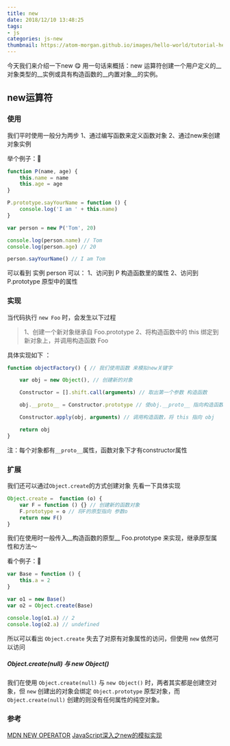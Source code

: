 ```yaml
---
title: new
date: 2018/12/10 13:48:25
tags:
- js
categories: js-new
thumbnail: https://atom-morgan.github.io/images/hello-world/tutorial-hello-world.png
---
```

今天我们来介绍一下new 😋 用一句话来概括：new 运算符创建一个用户定义的__对象类型的__实例或具有构造函数的__内置对象__的实例。

## new运算符


### 使用
我们平时使用一般分为两步
1、通过编写函数来定义函数对象
2、通过new来创建对象实例

举个例子：🌰

```js
function P(name, age) {
    this.name = name
    this.age = age
}

P.prototype.sayYourName = function () {
    console.log('I am ' + this.name)
}

var person = new P('Tom', 20)

console.log(person.name) // Tom
console.log(person.age) // 20

person.sayYourName() // I am Tom
```
可以看到 实例 person 可以：
1、访问到 P 构造函数里的属性
2、访问到 P.prototype 原型中的属性

### 实现

当代码执行 `new Foo` 时，会发生以下过程

> 1、创建一个新对象继承自 Foo.prototype
> 2、将构造函数中的 this 绑定到新对象上，并调用构造函数 Foo

具体实现如下 ：

```js
function objectFactory() { // 我们使用函数 来模拟new关键字

    var obj = new Object(), // 创建新的对象

    Constructor = [].shift.call(arguments) // 取出第一个参数 构造函数

    obj.__proto__ = Constructor.prototype // 使obj.__proto__ 指向构造函数的原型

    Constructor.apply(obj, arguments) // 调用构造函数，将 this 指向 obj

    return obj
}
```

注：每个对象都有`__proto__`属性，函数对象下才有constructor属性

### 扩展
我们还可以通过`Object.create`的方式创建对象
先看一下具体实现

```js
Object.create =  function (o) {
    var F = function () {} // 创建新的函数对象
    F.prototype = o // 将F的原型指向 参数o
    return new F()
}
```
我们在使用时一般传入__构造函数的原型__ Foo.prototype 来实现，继承原型属性和方法～

看个例子：🌰
```js
var Base = function () {
    this.a = 2
}

var o1 = new Base()
var o2 = Object.create(Base)

console.log(o1.a) // 2
console.log(o2.a) // undefined
```
所以可以看出 `Object.create` 失去了对原有对象属性的访问，但使用 `new` 依然可以访问

##### Object.create(null) 与 new Object()

我们在使用 `Object.create(null)` 与 `new Object()` 时，两者其实都是创建空对象，但 `new` 创建出的对象会绑定 `Object.prototype` 原型对象，而 `Object.create(null)` 创建的则没有任何属性的纯空对象。

### 参考

[MDN NEW OPERATOR](https://developer.mozilla.org/zh-CN/docs/Web/JavaScript/Reference/Operators/new)
[JavaScript深入之new的模拟实现](https://github.com/mqyqingfeng/Blog/issues/13)
